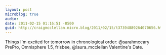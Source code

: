 ```yaml
---
layout: post
microblog: true
audio: 
date: 2011-02-15 01:16:51 -0500
guid: http://craigmcclellan.micro.blog/2011/02/15/t37394889264070656.html
---
```

Things I'm excited for tomorrow in chronological order: @sarahmccary PrePro, Omnisphere 1.5, frisbee, @laura_mcclellan Valentine's Date.
